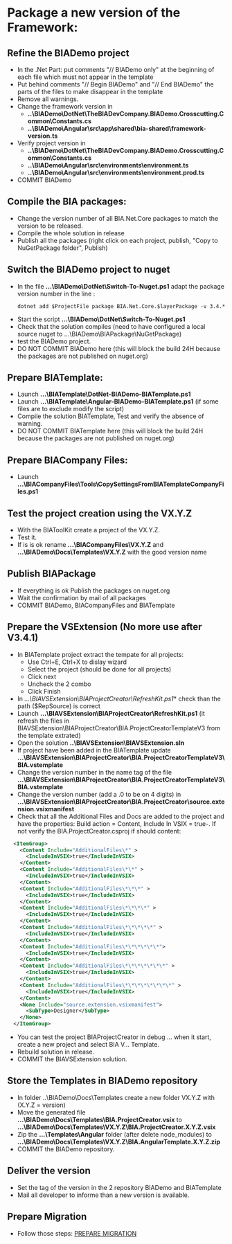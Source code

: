 # Package a new version of the Framework:

## Refine the BIADemo project
- In the .Net Part: put comments "// BIADemo only" at the beginning of each file which must not appear in the template
- Put behind comments "// Begin BIADemo" and "// End BIADemo" the parts of the files to make disappear in the template
- Remove all warnings.
- Change the framework version in 
  - **..\BIADemo\DotNet\TheBIADevCompany.BIADemo.Crosscutting.Common\Constants.cs**
  - **..\BIADemo\Angular\src\app\shared\bia-shared\framework-version.ts**
- Verify project version in
  - **..\BIADemo\DotNet\TheBIADevCompany.BIADemo.Crosscutting.Common\Constants.cs**
  - **..\BIADemo\Angular\src\environments\environment.ts**
  - **..\BIADemo\Angular\src\environments\environment.prod.ts**
- COMMIT BIADemo

## Compile the BIA packages:
- Change the version number of all BIA.Net.Core packages to match the version to be released.
- Compile the whole solution in release
- Publish all the packages (right click on each project, publish, "Copy to NuGetPackage folder", Publish)

## Switch the BIADemo project to nuget
- In the file **...\BIADemo\DotNet\Switch-To-Nuget.ps1** adapt the package version number in the line :
    ```
    dotnet add $ProjectFile package BIA.Net.Core.$layerPackage -v 3.4.*
    ```
- Start the script **...\BIADemo\DotNet\Switch-To-Nuget.ps1**
- Check that the solution compiles (need to have configured a local source nuget to ...\BIADemo\BIAPackage\NuGetPackage)
- test the BIADemo project.
- DO NOT COMMIT BIADemo here (this will block the build 24H because the packages are not published on nuget.org)

## Prepare BIATemplate:
- Launch **...\BIATemplate\DotNet-BIADemo-BIATemplate.ps1**
- Launch **...\BIATemplate\Angular-BIADemo-BIATemplate.ps1** (if some files are to exclude modify the script)
- Compile the solution BIATemplate, Test and verify the absence of warning.
- DO NOT COMMIT BIATemplate here (this will block the build 24H because the packages are not published on nuget.org)

## Prepare BIACompany Files:
- Launch **...\BIACompanyFiles\Tools\CopySettingsFromBIATemplateCompanyFiles.ps1**

## Test the project creation using the VX.Y.Z
- With the BIAToolKit create a project of the VX.Y.Z.
- Test it.
- If is is ok rename **...\BIACompanyFiles\VX.Y.Z** and **...\BIADemo\Docs\Templates\VX.Y.Z** with the good version name 

## Publish BIAPackage
- If everything is ok Publish the packages on nuget.org
- Wait the confirmation by mail of all packages
- COMMIT BIADemo, BIACompanyFiles and BIATemplate




## Prepare the VSExtension (No more use after V3.4.1)
- In BIATemplate project extract the tempate for all projects:
  - Use Ctrl+E, Ctrl+X to dislay wizard
  - Select the project (should be done for all projects)
  - Click next
  - Uncheck the 2 combo
  - Click Finish
- In *...\BIAVSExtension\BIAProjectCreator\RefreshKit.ps1** check than the path ($RepSource) is correct 
- Launch **...\BIAVSExtension\BIAProjectCreator\RefreshKit.ps1** (it refresh the files in BIAVSExtension\BIAProjectCreator\BIA.ProjectCreatorTemplateV3 from the template extrated)
- Open the solution **..\BIAVSExtension\BIAVSExtension.sln**
- If project have been added in the BIATemplate update **...\BIAVSExtension\BIAProjectCreator\BIA.ProjectCreatorTemplateV3\BIA.vstemplate**
- Change the version number in the name tag of the file **...\BIAVSExtension\BIAProjectCreator\BIA.ProjectCreatorTemplateV3\BIA.vstemplate**
- Change the version number (add a .0 to be on 4 digits) in **...\BIAVSExtension\BIAProjectCreator\BIA.ProjectCreator\source.extension.vsixmanifest**
- Check that all the Additional Files and Docs are added to the project and have the properties: Build action = Content, Include In VSIX = true-. If not verify the BIA.ProjectCreator.csproj if should content:
```XML
  <ItemGroup>
    <Content Include="AdditionalFiles\*" >
      <IncludeInVSIX>true</IncludeInVSIX>
    </Content>
    <Content Include="AdditionalFiles\*\*" >
      <IncludeInVSIX>true</IncludeInVSIX>
    </Content>
    <Content Include="AdditionalFiles\*\*\*" >
      <IncludeInVSIX>true</IncludeInVSIX>
    </Content>
    <Content Include="AdditionalFiles\*\*\*\*" >
      <IncludeInVSIX>true</IncludeInVSIX>
    </Content>
    <Content Include="AdditionalFiles\*\*\*\*\*" >
      <IncludeInVSIX>true</IncludeInVSIX>
    </Content>
    <Content Include="AdditionalFiles\*\*\*\*\*\*">
      <IncludeInVSIX>true</IncludeInVSIX>
    </Content>
    <Content Include="AdditionalFiles\*\*\*\*\*\*\*" >
      <IncludeInVSIX>true</IncludeInVSIX>
    </Content>
    <Content Include="AdditionalFiles\*\*\*\*\*\*\*\*" >
      <IncludeInVSIX>true</IncludeInVSIX>
    </Content>
    <None Include="source.extension.vsixmanifest">
      <SubType>Designer</SubType>
    </None>
  </ItemGroup>
```
- You can test the project BIAProjectCreator in debug ... when it start, create a new project and select BIA V... Template.
- Rebuild solution in release.
- COMMIT the BIAVSExtension solution.

## Store the Templates in BIADemo repository
- In folder ..\BIADemo\Docs\Templates create a new folder VX.Y.Z with (X.Y.Z = version)
- Move the generated file **...\BIADemo\Docs\Templates\BIA.ProjectCreator.vsix** to  **...\BIADemo\Docs\Templates\VX.Y.Z\BIA.ProjectCreator.X.Y.Z.vsix**
- Zip the **...\Templates\Angular** folder (after delete node_modules) to  **...\BIADemo\Docs\Templates\VX.Y.Z\BIA.AngularTemplate.X.Y.Z.zip**
- COMMIT the BIADemo repository.

## Deliver the version
- Set the tag of the version in the 2 repository BIADemo and BIATemplate
- Mail all developer to informe than a new version is available.

## Prepare Migration

- Follow those steps: [PREPARE MIGRATION](./PREPARE%20MIGRATION.md)